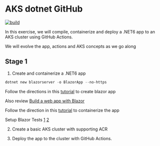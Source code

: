 # AKS dotnet GitHub

[![build](https://github.com/desinole/aksdotnetgithub/actions/workflows/build-validation.yml/badge.svg)](https://github.com/desinole/aksdotnetgithub/actions/workflows/build-validation.yml)

In this exercise, we will compile, containerize and deploy a .NET6 app to an AKS cluster using GitHub Actions.

We will evolve the app, actions and AKS concepts as we go along

## Stage 1

1. Create and containerize a .NET6 app

```PowerShell   
dotnet new blazorserver -o BlazorApp --no-https
```

Follow the directions in this [tutorial](https://dotnet.microsoft.com/en-us/learn/aspnet/blazor-tutorial/create) to create blazor app

Also review [Build a web app with Blazor](https://docs.microsoft.com/en-us/learn/modules/build-blazor-webassembly-visual-studio-code/?WT.mc_id=dotnet-35129-website)

Follow the direction in this [tutorial](https://chrissainty.com/containerising-blazor-applications-with-docker-containerising-a-blazor-server-app/) to containerize the app

Setup Blazor Tests
[1](https://medium.com/younited-tech-blog/unit-test-a-blazor-component-729eec4eab01)
[2](https://bunit.dev/docs/getting-started/writing-tests.html?tabs=xunit)


2. Create a basic AKS cluster with supporting ACR

3. Deploy the app to the cluster with GitHub Actions.
